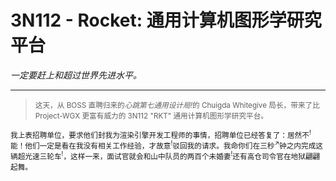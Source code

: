 # 3N112 - Rocket: 通用计算机图形学研究平台

<i>一定要赶上和超过世界先进水平。</i>

---

> <small>这天，从 BOSS 直聘归来的<i>心跳第七通用设计局!</i>的 Chuigda Whitegive 局长，带来了比 Project-WGX 更富有威力的 3N112 "RKT" 通用计算机图形学研究平台。</small>

<small>我上表招聘单位，要求他们封我为渲染引擎开发工程师的事情，招聘单位已经答复了：居然不<sup>!</sup>能！他们一定是看在我没有相关工作经验，才故意<sup>!</sup>驳回我的请求。我命你们在三秒<sup>↗</sup>钟之内完成这辆超光速三轮车<sup>!</sup>，这样一来，面试官就会和山中队员的两百个未婚妻<sup>!</sup>还有高仓司令官在地狱翩翩起舞。</small>
